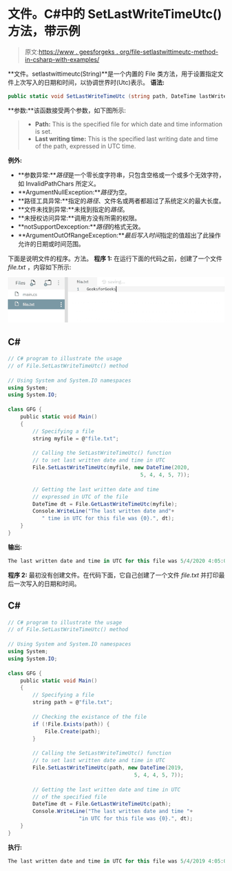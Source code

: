 # 文件。C#中的 SetLastWriteTimeUtc()方法，带示例

> 原文:[https://www . geesforgeks . org/file-setlastwittimeutc-method-in-csharp-with-examples/](https://www.geeksforgeeks.org/file-setlastwritetimeutc-method-in-csharp-with-examples/)

**文件。setlastwittimeutc(String)**是一个内置的 File 类方法，用于设置指定文件上次写入的日期和时间，以协调世界时(Utc)表示。
**语法:**

```cs
public static void SetLastWriteTimeUtc (string path, DateTime lastWriteTime);
```

**参数:**该函数接受两个参数，如下图所示:

> *   **Path:** This is the specified file for which date and time information is set.
> *   **Last writing time:** This is the specified last writing date and time of the path, expressed in UTC time.

**例外:**

*   **参数异常:***路径*是一个零长度字符串，只包含空格或一个或多个无效字符，如 InvalidPathChars 所定义。
*   **ArgumentNullException:***路径*为空。
*   **路径工具异常:**指定的*路径*、文件名或两者都超过了系统定义的最大长度。
*   **文件未找到异常:**未找到指定的*路径*。
*   **未授权访问异常:**调用方没有所需的权限。
*   **notSupportDexception:***路径*的格式无效。
*   **ArgumentOutOfRangeException:***最后写入时间*指定的值超出了此操作允许的日期或时间范围。

下面是说明文件的程序。方法。
**程序 1:** 在运行下面的代码之前，创建了一个文件 *file.txt* ，内容如下所示:

![file.txt](img/e30364ee2029737d20ae9f2d8b5c234a.png)

## C#

```cs
// C# program to illustrate the usage
// of File.SetLastWriteTimeUtc() method

// Using System and System.IO namespaces
using System;
using System.IO;

class GFG {
    public static void Main()
    {
        // Specifying a file
        string myfile = @"file.txt";

        // Calling the SetLastWriteTimeUtc() function
        // to set last written date and time in UTC
        File.SetLastWriteTimeUtc(myfile, new DateTime(2020,
                                           5, 4, 4, 5, 7));

        // Getting the last written date and time
        // expressed in UTC of the file
        DateTime dt = File.GetLastWriteTimeUtc(myfile);
        Console.WriteLine("The last written date and"+
           " time in UTC for this file was {0}.", dt);
    }
}
```

**输出:**

```cs
The last written date and time in UTC for this file was 5/4/2020 4:05:07 AM.
```

**程序 2:** 最初没有创建文件。在代码下面，它自己创建了一个文件 *file.txt* 并打印最后一次写入的日期和时间。

## C#

```cs
// C# program to illustrate the usage
// of File.SetLastWriteTimeUtc() method

// Using System and System.IO namespaces
using System;
using System.IO;

class GFG {
    public static void Main()
    {
        // Specifying a file
        string path = @"file.txt";

        // Checking the existance of the file
        if (!File.Exists(path)) {
            File.Create(path);
        }

        // Calling the SetLastWriteTimeUtc() function
        // to set last written date and time in UTC
        File.SetLastWriteTimeUtc(path, new DateTime(2019,
                                         5, 4, 4, 5, 7));

        // Getting the last written date and time in UTC
        // of the specified file
        DateTime dt = File.GetLastWriteTimeUtc(path);
        Console.WriteLine("The last written date and time "+
                       "in UTC for this file was {0}.", dt);
    }
}
```

**执行:**

```cs
The last written date and time in UTC for this file was 5/4/2019 4:05:07 AM.
```